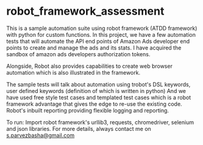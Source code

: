 # robot_framework_assessment

This is a sample automation suite using robot framework (ATDD framework) with python for custom functions.
In this project, we have a few automation tests that will automate the API end points of Amazon Ads developer end points 
to create and manage the ads and its stats. I have acquired the sandbox of amazon ads developers authorization tokens.

Alongside, Robot also provides capabilities to create web browser automation which is also illustrated in the framework.

The sample tests will talk about automation using trobot's DSL keywords, user defined keywords (definition of which is written in python)
And we have used free style test cases and templated test cases which is a robot framework advantage that gives the edge to re-use
the existing code. Robot's inbuilt reporting providing flexible logging and reporting.

To run: Import robot framework's urllib3, requests, chromedriver, selenium and json libraries.
For more details, always contact me on s.parvezbasha@gmail.com


